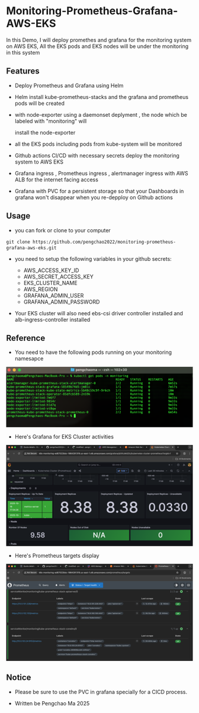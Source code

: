 # Monitoring-Prometheus-Grafana-AWS-EKS

In this Demo, I will deploy promethes and grafana for the monitoring system on AWS EKS, All the EKS pods and EKS nodes will be under the monitoring in this system

## Features

- Deploy Prometheus and Grafana using Helm

- Helm install kube-prometheus-stacks and the grafana and prometheus pods will be created

- with node-exporter using a daemonset deplyment , the node which be labeled with "monitoring" will 

  install the node-exporter

- all the EKS pods including pods from kube-system will be monitored

- Github actions CI/CD with necessary secrets deploy the monitoring system to AWS EKS 

- Grafana ingress , Prometheus ingress , alertmanager ingress with AWS ALB for the internet facing access

- Grafana with PVC for a persistent storage so that your Dashboards in grafana won't disappear when you re-depploy on Github actions

## Usage

- you can fork or clone to your computer

```shell
git clone https://github.com/pengchao2022/monitoring-prometheus-grafana-aws-eks.git 

```

- you need to setup the following variables in your github secrets:

    - AWS_ACCESS_KEY_ID
    - AWS_SECRET_ACCESS_KEY
    - EKS_CLUSTER_NAME
    - AWS_REGION
    - GRAFANA_ADMIN_USER
    - GRAFANA_ADMIN_PASSWORD

- Your EKS cluster will also need ebs-csi driver controller installed and alb-ingress-controller installed

## Reference

- You need to have the following pods running on your monitoring namesapce

![Pod截图](./eks_monitoring_pods.png)

- Here's Grafana for EKS Cluster activities

![Pod截图](./Grafana.png)

- Here's Prometheus targets display

![Pod截图](./Prometheus.png)


## Notice

- Please be sure to use the PVC in grafana specially for a CICD process.

- Written be Pengchao Ma 2025